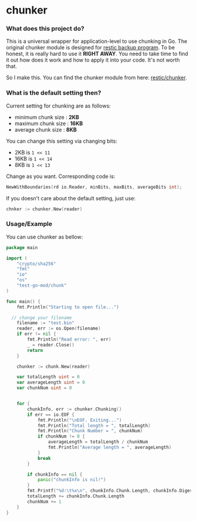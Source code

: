 # chunker

### What does this project do?

This is a universal wrapper for application-level to use chunking in Go.
The original chunker module is designed for [restic backup program](https://github.com/restic/restic).
To be honest, it is really hard to use it **RIGHT AWAY**. You need to take time to find it out how does it work and how to apply it into your code. It's not worth that.

So I make this.
You can find the chunker module from here: [restic/chunker](https://github.com/restic/chunker). 



### What is the default setting then?

Current setting for chunking are as follows:

- minimum chunk size : **2KB**
- maximum chunk size : **16KB**
- average chunk size : **8KB**

You can change this setting via changing bits:

- 2KB is `1 << 11`
- 16KB is `1 << 14`
- 8KB is `1 << 13`

Change as you want. Corresponding code is: 

```go
NewWithBoundaries(rd io.Reader, minBits, maxBits, averageBits int);
```

If you doesn't care about the default setting, just use:

```go
chnker := chunker.New(reader)
```



### Usage/Example

You can use chunker as bellow:

```go
package main

import (
	"crypto/sha256"
	"fmt"
	"io"
	"os"
	"test-go-mod/chunk"
)

func main() {
	fmt.Println("Starting to open file...")

  // change your filename
	filename := "test.bin"
	reader, err := os.Open(filename)
	if err != nil {
		fmt.Println("Read error: ", err)
		_ = reader.Close()
		return
	}

	chunker := chunk.New(reader)

	var totalLength uint = 0
	var averageLength uint = 0
	var chunkNum uint = 0


	for {
		chunkInfo, err := chunker.Chunking()
		if err == io.EOF {
			fmt.Println("\nEOF. Exiting...")
			fmt.Println("Total length = ", totalLength)
			fmt.Println("Chunk Number = ", chunkNum)
			if chunkNum != 0 {
				averageLength = totalLength / chunkNum
				fmt.Println("Average length = ", averageLength)
			}
			break
		}

		if chunkInfo == nil {
			panic("chunkInfo is nil!")
		}
		fmt.Printf("%d:\t%x\n", chunkInfo.Chunk.Length, chunkInfo.Digest)
		totalLength += chunkInfo.Chunk.Length
		chunkNum += 1
	}
}
```


